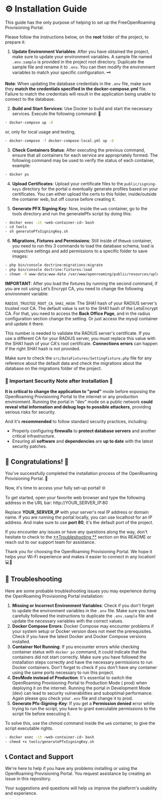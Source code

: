 # ⚙️ Installation Guide
This guide has the only purpose of helping to set up the FreeOpenRoaming Provisioning Portal.

Please follow the instructions below, on the **root** folder of the project, to prepare it:

1. **Update Environment Variables**: After you have obtained the project, make sure to update your environment
   variables. A sample file named `.env.sample` is provided in the project root directory. Duplicate the sample file and
   rename it to `.env`. You can then modify the environment variables to match your specific configuration. 🗝️

**Note**: When updating the database credentials in the `.env` file, make sure they **match the credentials specified in
the docker-compose.yml** file.
Failure to match the credentials will result in the application being unable to connect to
the database.

2. **Build and Start Services**: Use Docker to build and start the necessary services. Execute the following command: 🐳

```bash
- docker-compose up -d
```
or, only for local usage and testing,
```bash
- docker-compose -f docker-compose-local.yml up -d
```

3. **Check Containers Status**: After executing the previous command, ensure that all containers for each service are
   appropriately formed. The following command may be used to verify the status of each container, example:

```bash
- docker ps
```

4. **Upload Certificates**:
   Upload your certificate files to the `public/signing-keys` directory for the portal o eventually generate profiles based on your certificates.
   You can either upload the certs to this folder, inside/outside the container web, but off course before creating it.

5. **Generate PFX Signing Key**: Now, inside the `web` container, go to the tools directory and run the generatePfx
   script by doing this:

```bash
- docker exec -it <web-container-id> bash
- cd tools
- sh generatePfxSigningKey.sh
```

6. **Migrations, Fixtures and Permissions**: Still inside of the`web` container, you need to run this 3 commands to load
   the database schema, load is respective settings and add permissions to a specific folder to save images:

```bash
- php bin/console doctrine:migrations:migrate
- php bin/console doctrine:fixtures:load
- chown -R www-data:www-data /var/www/openroaming/public/resources/uploaded/
```

**IMPORTANT**:
After you load the fixtures by running the second command,
if you are not using Let’s Encrypt CA, you need to change the following environment
variable:

`RADIUS_TRUSTED_ROOT_CA_SHA1_HASH`: The SHA1 hash of your RADIUS server's trusted root CA. The default value is set to
the SHA1 hash of the LetsEncrypt CA.
For that, you need to access the **Back Office Page**, and in the radius configuration section change the setting.
Or just access the mysql container and update it there.

This number is needed to validate the RADIUS server's certificate. If you use a different CA for your RADIUS server, you
must replace this value with the SHA1 hash of your CA's root certificate. **Connections errors** can happen if the right
SHA1 hash is not provided.

Make sure to check the `src/DataFixtures/SettingFixture.php` file for any reference about the default data and check the
migrations about
the database on the migrations folder of the project.

### 🛑 Important Security Note after Installation 🛑

**It is critical to change the application to "prod"** mode before exposing the OpenRoaming Provisioning Portal to the
internet or any production environment. Running the portal in "dev" mode on a public network **could reveal vital
information and debug logs to possible attackers**, providing serious risks for security.

And it's **recommended** to follow standard security practices, including:

- Properly configuring **firewalls** to **protect database servers** and another critical infrastructure.
- Ensuring all **software** and **dependencies** are **up to date** with the latest security patches.

## 🎉 Congratulations! 🎉

You've successfully completed the installation process of the OpenRoaming Provisioning Portal. 🚀

Now, it's time to access your fully set-up portal! 🌐

To get started, open your favorite web browser and type the following address in the URL bar:
http://YOUR_SERVER_IP:80

Replace **YOUR_SERVER_IP** with your server's real IP address or domain name.
If you are running the portal locally, you can
use localhost for an IP address.
And make sure to use **port 80**, it's the default port of the project.

If you encounter any issues or have any questions along the way, don't hesitate to check to the [**Troubleshooting
**](#troubleshooting) section on this README or reach out to our support team for assistance.

Thank you for choosing the OpenRoaming Provisioning Portal. We hope it helps your Wi-Fi experience and makes it easier
to connect in any location! 💻📱

## 🚧 Troubleshooting

Here are some probable troubleshooting issues you may experience during the OpenRoaming Provisioning Portal
installation:

1. **Missing or Incorrect Environment Variables**: Check if you don't forget to update the environment variables in
   the `.env` file. Make sure you have carefully followed the instructions to duplicate the `.env.sample` file and
   update the necessary variables with the correct values.
2. **Docker Compose Errors**: Docker Compose may encounter problems if your system setup or Docker version does not meet
   the prerequisites. Check if you have the latest Docker and Docker Compose versions installed.
3. **Container Not Running**: If you encounter errors while checking container status with `docker ps` command, it could
   indicate that the containers did not start correctly. Make sure you have followed the installation steps correctly
   and have the necessary permissions to run Docker containers. Don't forget to check if you don't have any container
   using the same ports necessary to run this project.
4. **DevMode instead of Production**: It's essential to switch the OpenRoaming Provisioning Portal to Production Mode (
   prod) when deploying it on the internet. Running the portal in Development Mode (dev) can lead to security
   vulnerabilities and suboptimal performance. Again please gou check your `.env` file and change it to prod.
5. **Generate Pfx-Signing-Key**: If you get a **Permission denied** error while trying to run the script, you have to
   grant executable permissions to the script file before executing it.

To solve this, use the chmod command inside the `web` container, to give the script executable rights.

```bash
- docker exec -it <web-container-id> bash
- chmod +x tools/generatePfxSigningKey.sh
```

## 📞 Contact and Support

We're here to help if you have any problems installing or using the OpenRoaming Provisioning Portal. You request
assistance by creating an issue in this repository.

Your suggestions and questions will help us improve the platform's usability and experience.
